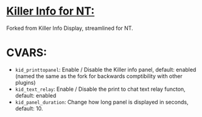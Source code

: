 # <ins>Killer Info for NT:</ins>

Forked from Killer Info Display, streamlined for NT.  

# CVARS:  
- `kid_printtopanel`: Enable / Disable the Killer info panel, default: enabled (named the same as the fork for backwards comptibility with other plugins)
- `kid_text_relay`: Enable / Disable the print to chat text relay functon, default: enabled
- `kid_panel_duration`: Change how long panel is displayed in seconds, default: 10.
